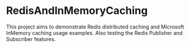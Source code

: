 # RedisAndInMemoryCaching
This project aims to demonstrate Redis distributed caching and Microsoft InMemory caching usage examples.
Also testing the Redis Publisher and Subscriber features.
